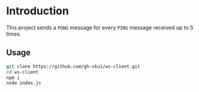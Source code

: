 # Introduction

This project sends a `PONG` message for every `PING` message received up to 5 times.

## Usage

```bash
git clone https://github.com/gh-sku1/ws-client.git
cd ws-client
npm i
node index.js
```

